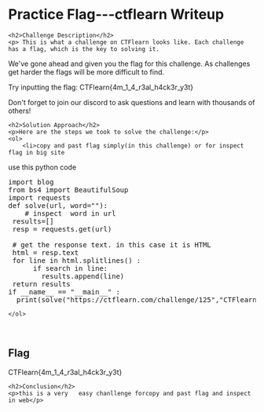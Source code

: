  

<!DOCTYPE html>
<html>
 
<body>
    <h1>Practice Flag---ctflearn  Writeup </h1>

    <h2>Challenge Description</h2>
    <p> This is what a challenge on CTFlearn looks like. Each challenge has a flag, which is the key to solving it.

We've gone ahead and given you the flag for this challenge. As challenges get harder the flags will be more difficult to find.

Try inputting the flag: CTFlearn{4m_1_4_r3al_h4ck3r_y3t}

Don't forget to join our discord to ask questions and learn with thousands of others!
</p>

    <h2>Solution Approach</h2>
    <p>Here are the steps we took to solve the challenge:</p>
    <ol> 
        <li>copy and past flag simply(in this challenge) or for inspect flag in big site
use this python code

<pre>
import blog
from bs4 import BeautifulSoup
import requests
def solve(url, word=""):
    # inspect  word in url
 results=[]
 resp = requests.get(url)

 # get the response text. in this case it is HTML
 html = resp.text
 for line in html.splitlines() : 
      if search in line:
        results.append(line)
 return results
if __name__ == "__main__" :
  print(solve("https://ctflearn.com/challenge/125","CTFlearn{"))
</pre>
    </ol>
<br>
    <h2>Flag</h2>
    <p class="flag">CTFlearn{4m_1_4_r3al_h4ck3r_y3t}
</p>

    <h2>Conclusion</h2>
    <p>this is a very   easy chanllenge forcopy and past flag and inspect in web</p>

</body>
</html>
